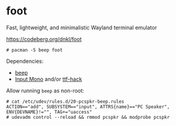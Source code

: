 # foot

Fast, lightweight, and minimalistic Wayland terminal emulator

https://codeberg.org/dnkl/foot

    # pacman -S beep foot

Dependencies:

- [beep](https://github.com/spkr-beep/beep)
- [Input Mono](https://input.djr.com/)
  and/or [ttf-hack](https://sourcefoundry.org/hack/)

Allow running `beep` as non-root:

    # cat /etc/udev/rules.d/20-pcspkr-beep.rules
    ACTION=="add", SUBSYSTEM=="input", ATTRS{name}=="PC Speaker", ENV{DEVNAME}!="", TAG+="uaccess"
    # udevadm control --reload && rmmod pcspkr && modprobe pcspkr
